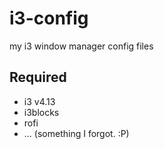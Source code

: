 # i3-config
my i3 window manager config files

## Required

- i3 v4.13
- i3blocks
- rofi
- ... (something I forgot. :P)

